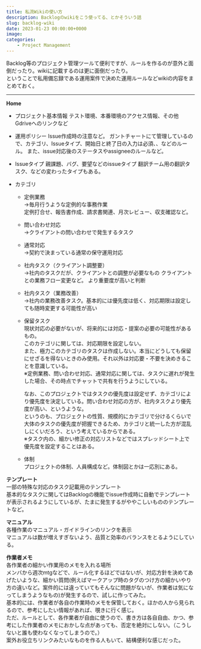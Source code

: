 ```yaml
---
title: 私流Wikiの使い方
description: Backlogのwikiをこう使ってる、とかそういう話
slug: backlog-wiki
date: 2023-01-23 00:00:00+0000
image: 
categories:
    - Project Management
---
```


Backlog等のプロジェクト管理ツールて便利ですが、ルールを作るのが意外と面倒だったり。wikiに記載するのは更に面倒だったり。  
ということで私用備忘録である運用案件で決めた運用ルールなどwikiの内容をまとめておく。

***
  
**Home**

- プロジェクト基本情報
テスト環境、本番環境のアクセス情報、その他Gdriveへのリンクなど

- 運用ポリシー
Issue作成時の注意など。
ガントチャートにて管理しているので、カテゴリ、Issueタイプ、開始日と終了日の入力は必須、、などのルール。
また、issue対応後のステータスやassigneeのルールなど。

- Issueタイプ
親課題、バグ、要望などのissueタイプ
翻訳チーム用の翻訳タスク、などの変わったタイプもある。

- カテゴリ   
  - 定例業務  
  →毎月行うような定例的な事務作業  
定例打合せ、報告書作成、請求書関連、月次レビュー、収支確認など。

  - 問い合わせ対応  
  →クライアントの問い合わせで発生するタスク

  - 通常対応  
  →契約で決まっている通常の保守運用対応

  - 社内タスク（クライアント調整要）   
  →社内のタスクだが、クライアントとの調整が必要なもの
クライアントとの業務フロー変更など。
より重要度が高いと判断

  - 社内タスク（業務改善）  
→社内の業務改善タスク。基本的には優先度は低く、対応期限は設定しても随時変更する可能性が高い

  - 保留タスク  
現状対応の必要がないが、将来的には対応・提案の必要の可能性があるもの。  
このカテゴリに関しては、対応期限を設定しない。  
また、極力このカテゴリのタスクは作成しない。本当にどうしても保留にせざるを得ないときのみ使用。それ以外は対応要・不要を決めきることを意識している。  
※定例業務、問い合わせ対応、通常対応に関しては、タスクに遅れが発生した場合、その時点でチャットで共有を行うようにしている。  

    なお、このプロジェクトではタスクの優先度は設定せず、カテゴリにより優先度を決定している。問い合わせ対応の方が、社内タスクより優先度が高い、というような。  
というのも、プロジェクトの性質、規模的にカテゴリで分けるくらいで大体のタスクの優先度が把握できるため、カテゴリと統一した方が混乱しにくいだろう、という考えているからである。  
※タスク内の、細かい修正の対応リストなどではスプレッドシート上で優先度を設定することはある。  

  - 体制  
プロジェクトの体制、人員構成など。体制図とかは一応別にある。



**テンプレート**  
一部の特殊な対応のタスク記載用のテンプレート  
基本的なタスクに関してはBacklogの機能でissue作成時に自動でテンプレートが表示されるようにしているが、たまに発生するがややこしいもののテンプレートなど。

**マニュアル**  
各種作業のマニュアル・ガイドラインのリンクを表示  
マニュアルは数が増えすぎないよう、品質と効率のバランスをとるようにしている。

**作業者メモ**  
各作業者の細かい作業用のメモを入れる場所  
メンバから週次mtgなどで、ルール化するほどではないが、対応方針を決めてあげたいような、細かい質問(例えばマークアップ時のタグのつけ方の細かいやり方の違いなど。案件的には違っていてもそんなに問題がないが、作業者は気になってしまうようなもの)が発生するので、試しに作ってみた。  
基本的には、作業者が各自の作業時のメモを保管しておく。ほかの人から見られるので、参考にしたい情報があれば、覗きに行く感じ。  
ただ、ルールとして、各作業者が自由に使うので、書き方は各自自由、かつ、参考にした作業者のメモにおかしな点があっても、否定を絶対にしない。（こうしないと誰も使わなくなってしまうので。）  
案外お役立ちリンクみたいなものを作る人もいて、結構便利な感じだった。  